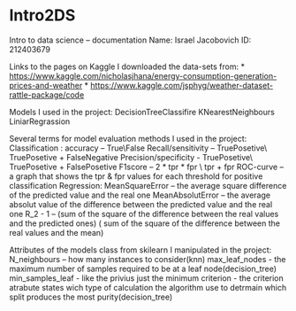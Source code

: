 # Intro2DS

Intro to data science – documentation 
Name: Israel Jacobovich
ID: 212403679

Links to the pages on Kaggle I downloaded the data-sets from:  * https://www.kaggle.com/nicholasjhana/energy-consumption-generation-prices-and-weather
                                                                                                                  *  https://www.kaggle.com/jsphyg/weather-dataset-rattle-package/code

Models I used in the project: DecisionTreeClassifire
                                                    KNearestNeighbours
                                                    LiniarRegrassion 

Several terms for model evaluation methods I used in the project:
Classification :  accuracy – True\False
                           Recall/sensitivity – TruePosetive\ TruePosetive + FalseNegative
                          Precision/specificity - TruePosetive\ TruePosetive + FalsePosetive
                          F1score –  2 * tpr  * fpr \ tpr + fpr 
                          ROC-curve – a graph that shows the tpr & fpr values for each threshold for positive classification
Regression: MeanSquareError – the average square difference of the predicted value and the real one
                      MeanAbsolutError – the average absolut value of the difference between the predicted value and the real one
                      R_2 -     1 – (sum of the square of the difference between the real values and the predicted ones)
                                           \( sum of the square of the difference between the real values and the mean)

Attributes of the models class from skilearn I manipulated in the project:
N_neighbours – how many instances to consider(knn)
max_leaf_nodes - the maximum number of samples required to be at a leaf node(decision_tree)
min_samples_leaf - like the privius just the minimum
criterion - the criterion atrabute states wich type of calculation the algorithm use to detrmain which split produces the most purity(decision_tree)


